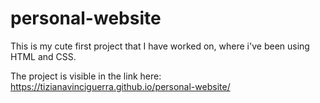 # personal-website
This is my cute first project that I have worked on, where i've been using HTML and CSS.

The project is visible in the link here: https://tizianavinciguerra.github.io/personal-website/
